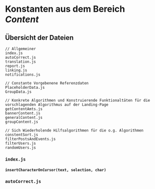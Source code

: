 # Konstanten aus dem Bereich _Content_

## Übersicht der Dateien

```
// Allgemeiner
index.js
autoCorrect.js
translation.js
report.js
linking.js
notifications.js

// Constante Vorgebenene Referenzdaten
PlaceholderData.js
GroupData.js

// Konkrete Algorithmen und Konstruierende Funktionaltäten für die vorschlagenden Algorithmus auf der Landing-Page
getContentAmts.js
bannerContent.js
generalContent.js
groupContent.js

// Sich Wiederholende Hilfsalgorithmen für die o.g. Algorithmen
constentSort.js
filterPostsAndEvents.js
filterUsers.js
randomUsers.js
```

### `index.js`

#### `insertCharacterOnCursor(text, selection, char)`

### `autoCorrect.js`
